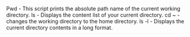 Pwd - This script prints the absolute path name of the current working directory.
ls - Displays the content list of your current directory.
cd ~ - changes the working directory to the home directory.
ls -l - Displays the current directory contents in a long format.

